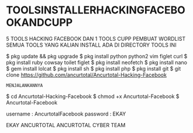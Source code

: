 # TOOLSINSTALLERHACKINGFACEBOOKANDCUPP

5 TOOLS HACKING FACEBOOK DAN 1 TOOLS CUPP PEMBUAT WORDLIST
SEMUA TOOLS YANG KALIAN INSTALL ADA DI DIRECTORY TOOLS INI

$ pkg update && pkg upgrade
$ pkg install python python2 vim figlet curl
$ pkg install ruby cowsay toilet figlet
$ pkg install neofetch
$ pkg install nano
$ gem install lolcat
$ pkg install sh
$ pkg install php
$ pkg install git
$ git clone https://github.com/ancurtotal/Ancurtotal-Hacking-Facebook

```MENJALANKANNYA```

$ cd Ancurtotal-Hacking-Facebook
$ chmod +x Ancurtotal-Facebook
$ Ancurtotal-Facebook

username : AncurtotalFacebook
password : EKAY

 EKAY ANCURTOTAL
ANCURTOTAL CYBER TEAM
